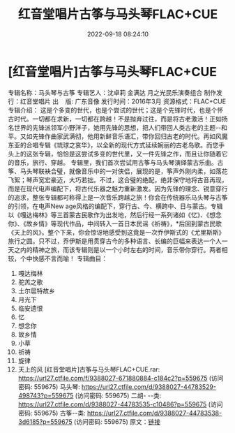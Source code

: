 ﻿---
title: 红音堂唱片古筝与马头琴FLAC+CUE
date: 2022-09-18 08:24:10
categories: 古典音乐、新世纪、纯音雅乐
tags: 纯音雅乐
---
# [红音堂唱片]古筝与马头琴FLAC+CUE

专辑名称：马头琴与古筝
专辑艺人：沈卓莉 金满达 月之光民乐演奏组合
制作发行：红音堂唱片
出    版: 广东音像
发行时间：2016年3月
资源格式：FLAC+CUE
专辑介绍：
这是个多变的世代，也是个尝试的世代；这是个先锋时代，也是个怀古时代。一切都在求新，一切都在跨越！不是抛弃过往，而是将古老激活！正如扬名世界的先锋派领军小野洋子，她用先锋的思想，把人们带回人类古老的主题--和平。又如先锋作曲家武满彻，他用新鲜音乐语汇，带你回归古老的时代。再如风魔东亚的合唱专辑《琉球之哀华》，以全新的现代方式延续婉丽的古老岛歌。而您手头上的这张专辑，恰恰是这尝试多变的世代里，又一件先锋之作，而且让你随着它的音乐，旅行、穿越。
专辑里，我们首次尝试用古筝与马头琴演绎蒙古乐曲。古筝、马头琴联袂合璧，就像音乐中的一对侠侣，展现的是，筝声外刚内柔，如落花飞絮；琴声宽宏豪迈，大巧若拙。不过，这合璧的绝配，绝非保守地将古音再现，而是在现代电声编配下，将古代乐器之魅力重新激发。因为先锋的理念、锐意穿行的追求，整张专辑都可称得上是一次音乐跨越之旅！你会在传统器乐马头琴与古筝的引领，在电声New
age风格的编配下，穿行古、今、横跨中、日与蒙古。专辑以《嘎达梅林》等三首蒙古民歌作为出发地，然后行经一系列诸如《忆》、《想念你》、《故乡情》等现代作品，中间转入一首日本民谣《祈祷》，*后回到蒙古民歌《天上的风》。整个下来，你会惊讶地感受到这竟是一次乔伊斯式的《尤里斯斯》旅行之圆。只不过，乔伊斯是用贯穿古今的多种语言、长编的巨幅来表达一个人一天之内的精神之旅，而该专辑则是以一个小时左右的时间，音乐带你穿行。两者相较，个中快感不言而喻！
专辑曲目：
01. 嘎达梅林
02. 驼羔之歌
03. 土尔扈特故乡
04. 月光下
05. 临安遗恨
06. 忆
07. 想念你
08. 故乡情
09. 小草
10. 祈祷
11. 旋律
12. 天上的风
[红音堂唱片]古筝与马头琴FLAC+CUE.rar: https://url27.ctfile.com/f/9388027-671880884-c184c2?p=559675
(访问密码: 559675)
马头琴: https://url27.ctfile.com/d/9388027-44783529-498743?p=559675
(访问密码: 559675)
二胡- --类: https://url27.ctfile.com/d/9388027-44783535-c10486?p=559675
(访问密码: 559675)
古筝--类: https://url27.ctfile.com/d/9388027-44783538-3d6185?p=559675
(访问密码: 559675)
原文：[链接](https://blog.sina.com.cn/s/blog_1647c7e7601030zgs.html)